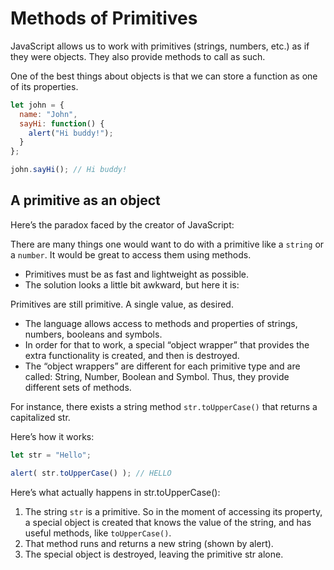# Methods of Primitives

JavaScript allows us to work with primitives (strings, numbers, etc.) as if they were objects. They also provide methods to call as such.

One of the best things about objects is that we can store a function as one of its properties.
```js
let john = {
  name: "John",
  sayHi: function() {
    alert("Hi buddy!");
  }
};

john.sayHi(); // Hi buddy!
```

## A primitive as an object
Here’s the paradox faced by the creator of JavaScript:

There are many things one would want to do with a primitive like a ``string`` or a ``number``. It would be great to access them using methods.
- Primitives must be as fast and lightweight as possible.
- The solution looks a little bit awkward, but here it is:

Primitives are still primitive. A single value, as desired.
- The language allows access to methods and properties of strings, numbers, booleans and symbols.
- In order for that to work, a special “object wrapper” that provides the extra functionality is created, and then is destroyed.
- The “object wrappers” are different for each primitive type and are called: String, Number, Boolean and Symbol. Thus, they provide different sets of methods.

For instance, there exists a string method ``str.toUpperCase()`` that returns a capitalized str.

Here’s how it works:
```js
let str = "Hello";

alert( str.toUpperCase() ); // HELLO
```
Here’s what actually happens in str.toUpperCase():

1. The string ``str`` is a primitive. So in the moment of accessing its property, a special object is created that knows the value of the string, and has useful methods, like ``toUpperCase()``.
2. That method runs and returns a new string (shown by alert).
3. The special object is destroyed, leaving the primitive str alone.
